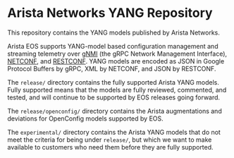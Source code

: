 # Arista Networks YANG Repository

This repository contains the YANG models published by Arista Networks.

Arista EOS supports YANG-model based configuration management and
streaming telemetry over
[gNMI](https://github.com/openconfig/reference/tree/master/rpc/gnmi)
(the gRPC Network Management Interface),
[NETCONF](https://tools.ietf.org/html/rfc6241), and
[RESTCONF](https://tools.ietf.org/html/rfc8040). YANG models are
encoded as JSON in Google Protocol Buffers by gRPC, XML by NETCONF,
and JSON by RESTCONF.

The `release/` directory contains the fully supported Arista
YANG models. Fully supported means that the models are fully
reviewed, commented, and tested, and will continue to be supported
by EOS releases going forward.

The `release/openconfig/` directory contains the Arista augmentations
and deviations for OpenConfig models supported by EOS.

The `experimental/` directory contains the Arista YANG models that do
not meet the criteria for being under `release/`, but which we want
to make available to customers who need them before they are
fully supported.
